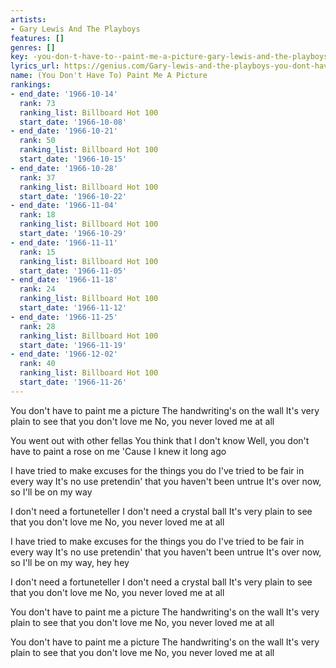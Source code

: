 ```yaml
---
artists:
- Gary Lewis And The Playboys
features: []
genres: []
key: -you-don-t-have-to--paint-me-a-picture-gary-lewis-and-the-playboys
lyrics_url: https://genius.com/Gary-lewis-and-the-playboys-you-dont-have-to-paint-me-a-picture-lyrics
name: (You Don't Have To) Paint Me A Picture
rankings:
- end_date: '1966-10-14'
  rank: 73
  ranking_list: Billboard Hot 100
  start_date: '1966-10-08'
- end_date: '1966-10-21'
  rank: 50
  ranking_list: Billboard Hot 100
  start_date: '1966-10-15'
- end_date: '1966-10-28'
  rank: 37
  ranking_list: Billboard Hot 100
  start_date: '1966-10-22'
- end_date: '1966-11-04'
  rank: 18
  ranking_list: Billboard Hot 100
  start_date: '1966-10-29'
- end_date: '1966-11-11'
  rank: 15
  ranking_list: Billboard Hot 100
  start_date: '1966-11-05'
- end_date: '1966-11-18'
  rank: 24
  ranking_list: Billboard Hot 100
  start_date: '1966-11-12'
- end_date: '1966-11-25'
  rank: 28
  ranking_list: Billboard Hot 100
  start_date: '1966-11-19'
- end_date: '1966-12-02'
  rank: 40
  ranking_list: Billboard Hot 100
  start_date: '1966-11-26'
---
```

You don't have to paint me a picture
The handwriting's on the wall
It's very plain to see that you don't love me
No, you never loved me at all

You went out with other fellas
You think that I don't know
Well, you don't have to paint a rose on me
'Cause I knew it long ago

I have tried to make excuses for the things you do
I've tried to be fair in every way
It's no use pretendin' that you haven't been untrue
It's over now, so I'll be on my way

I don't need a fortuneteller
I don't need a crystal ball
It's very plain to see that you don't love me
No, you never loved me at all

I have tried to make excuses for the things you do
I've tried to be fair in every way
It's no use pretendin' that you haven't been untrue
It's over now, so I'll be on my way, hey hey

I don't need a fortuneteller
I don't need a crystal ball
It's very plain to see that you don't love me
No, you never loved me at all

You don't have to paint me a picture
The handwriting's on the wall
It's very plain to see that you don't love me
No, you never loved me at all

You don't have to paint me a picture
The handwriting's on the wall
It's very plain to see that you don't love me
No, you never loved me at all
